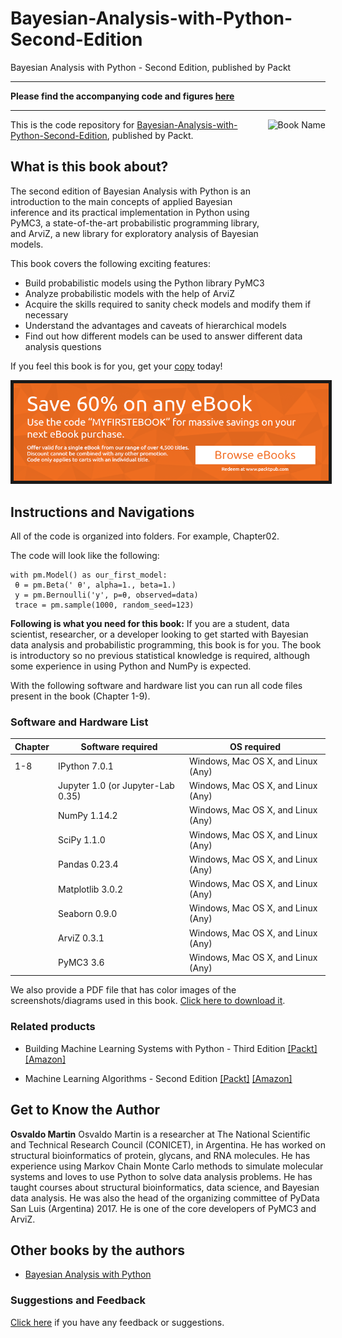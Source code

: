 # Bayesian-Analysis-with-Python-Second-Edition
Bayesian Analysis with Python - Second Edition, published by Packt

---
**Please find the accompanying code and figures [here](https://github.com/aloctavodia/BAP)**

---

<a href="https://www.packtpub.com/big-data-and-business-intelligence/bayesian-analysis-python-second-edition?utm_source=github&utm_medium=repository&utm_campaign=9781789341652"><img src="https://d255esdrn735hr.cloudfront.net/sites/default/files/imagecache/ppv4_main_book_cover/B11197_0.png" alt="Book Name" height="256px" align="right"></a>

This is the code repository for [Bayesian-Analysis-with-Python-Second-Edition](https://www.packtpub.com/big-data-and-business-intelligence/bayesian-analysis-python-second-edition?utm_source=github&utm_medium=repository&utm_campaign=9781789341652), published by Packt.


## What is this book about?
The second edition of Bayesian Analysis with Python is an introduction to the main concepts of applied Bayesian inference and its practical implementation in Python using PyMC3, a state-of-the-art probabilistic programming library, and ArviZ, a new library for exploratory analysis of Bayesian models.

This book covers the following exciting features: 
* Build probabilistic models using the Python library PyMC3 
* Analyze probabilistic models with the help of ArviZ
* Acquire the skills required to sanity check models and modify them if necessary 
* Understand the advantages and caveats of hierarchical models
* Find out how different models can be used to answer different data analysis questions

If you feel this book is for you, get your [copy](https://www.amazon.com/dp/1788996348) today!

<a href="https://www.packtpub.com/?utm_source=github&utm_medium=banner&utm_campaign=GitHubBanner"><img src="https://raw.githubusercontent.com/PacktPublishing/GitHub/master/GitHub.png" 
alt="https://www.packtpub.com/" border="5" /></a>


## Instructions and Navigations
All of the code is organized into folders. For example, Chapter02.

The code will look like the following:
```
with pm.Model() as our_first_model:
 θ = pm.Beta(' θ', alpha=1., beta=1.)
 y = pm.Bernoulli('y', p=θ, observed=data)
 trace = pm.sample(1000, random_seed=123)
```

**Following is what you need for this book:**
If you are a student, data scientist, researcher, or a developer looking to get started with Bayesian data analysis and probabilistic programming, this book is for you. The book is introductory so no previous statistical knowledge is required, although some experience in using Python and NumPy is expected.

With the following software and hardware list you can run all code files present in the book (Chapter 1-9).

### Software and Hardware List

| Chapter  | Software required                   | OS required                        |
| -------- | ------------------------------------| -----------------------------------|
| 1-8      | IPython 7.0.1                       | Windows, Mac OS X, and Linux (Any) |
|          | Jupyter 1.0 (or Jupyter-Lab 0.35)   | Windows, Mac OS X, and Linux (Any) |
|          | NumPy 1.14.2                        | Windows, Mac OS X, and Linux (Any) |
|          | SciPy 1.1.0                         | Windows, Mac OS X, and Linux (Any) |
|          | Pandas 0.23.4                       | Windows, Mac OS X, and Linux (Any) |
|          | Matplotlib 3.0.2                    | Windows, Mac OS X, and Linux (Any) |
|          | Seaborn 0.9.0                       | Windows, Mac OS X, and Linux (Any) |
|          | ArviZ 0.3.1                         | Windows, Mac OS X, and Linux (Any) |
|          | PyMC3 3.6                           | Windows, Mac OS X, and Linux (Any) |

We also provide a PDF file that has color images of the screenshots/diagrams used in this book. [Click here to download it](https://www.packtpub.com/sites/default/files/downloads/9781789341652_ColorImages.pdf).


### Related products <Other books you may enjoy>
* Building Machine Learning Systems with Python - Third Edition [[Packt]](https://www.packtpub.com/big-data-and-business-intelligence/building-machine-learning-systems-python-third-edition?utm_source=github&utm_medium=repository&utm_campaign=9781788623223) [[Amazon]](https://www.amazon.com/dp/1788623223)

* Machine Learning Algorithms - Second Edition [[Packt]](https://www.packtpub.com/big-data-and-business-intelligence/machine-learning-algorithms-second-edition?utm_source=github&utm_medium=repository&utm_campaign=9781789347999) [[Amazon]](https://www.amazon.com/dp/1789347998)

## Get to Know the Author
**Osvaldo Martin**
Osvaldo Martin is a researcher at The National Scientific and Technical Research Council (CONICET), in Argentina. He has worked on structural bioinformatics of protein, glycans, and RNA molecules. He has experience using Markov Chain Monte Carlo methods to simulate molecular systems and loves to use Python to solve data analysis problems.
He has taught courses about structural bioinformatics, data science, and Bayesian data analysis. He was also the head of the organizing committee of PyData San Luis (Argentina) 2017. He is one of the core developers of PyMC3 and ArviZ.



## Other books by the authors
* [Bayesian Analysis with Python](https://www.packtpub.com/big-data-and-business-intelligence/bayesian-analysis-python?utm_source=github&utm_medium=repository&utm_campaign=9781785883804)


### Suggestions and Feedback
[Click here](https://docs.google.com/forms/d/e/1FAIpQLSdy7dATC6QmEL81FIUuymZ0Wy9vH1jHkvpY57OiMeKGqib_Ow/viewform) if you have any feedback or suggestions.
